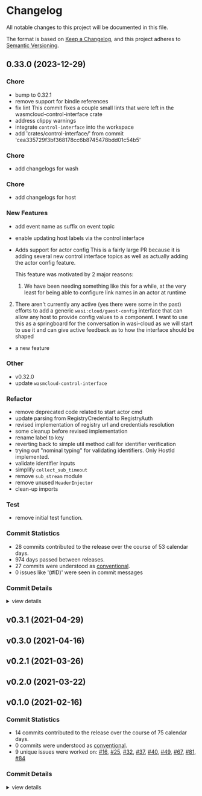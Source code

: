 # Changelog

All notable changes to this project will be documented in this file.

The format is based on [Keep a Changelog](https://keepachangelog.com/en/1.0.0/),
and this project adheres to [Semantic Versioning](https://semver.org/spec/v2.0.0.html).

## 0.33.0 (2023-12-29)

<csr-id-39d4de57e25af8cb4686d53410037c1cc93027ba/>
<csr-id-5301084bde0db0c65811aa30c48de2a63e091fcf/>
<csr-id-f43d88283ddc17ed81b1f95bf64b5985bda70fd3/>
<csr-id-723ae50ea0eff41875f65622ba72cf2c4f53489f/>
<csr-id-18791e7666b4de2526628e2a973c47b7f51d9481/>
<csr-id-84fc7a928697c8fc9c6a03e94ed2053783577a4f/>
<csr-id-a61723a12a298f10e28eb7464a2bb623b5cfe244/>
<csr-id-17db669d79e242144eeffbd8d2ac2b1ae9edeb35/>
<csr-id-7de31820034c4b70ab6edc772713e64aafe294a9/>
<csr-id-65d2e28d54929b8f4d0b39077ee82ddad2387c8e/>
<csr-id-57d014fb7fe11542d2e64068ba86e42a19f64f98/>
<csr-id-4e9bae34fe95ecaffbc81fd452bf29746b4e5856/>
<csr-id-bdb72eed8778a5d8c59d0b8939f147c374cb671f/>
<csr-id-d3e6269dc1441b21d4c06d7620e9e7c6d839e211/>
<csr-id-413410bad26d148aeda28b6403add7842570efac/>
<csr-id-f8846e022a49d4c9158250af1ab9ae6661bceaf0/>
<csr-id-79a8f1b03a63a4b5a5295cdf86ef69780bade052/>
<csr-id-b604a8c7a5f1c9d3b417a178d68d90104d817b3a/>
<csr-id-98a59529e451214d61acdffe4703552a5f4a231a/>
<csr-id-f8c2d51f1b049e2035ea0d5df096a129482da7e4/>
<csr-id-ae3c37c61b20c38abbf8e09b37c546dd1db4db42/>
<csr-id-859b0baeff818a1af7e1824cbb80510669bdc976/>

### Chore

 - <csr-id-39d4de57e25af8cb4686d53410037c1cc93027ba/> bump to 0.32.1
 - <csr-id-5301084bde0db0c65811aa30c48de2a63e091fcf/> remove support for bindle references
 - <csr-id-f43d88283ddc17ed81b1f95bf64b5985bda70fd3/> fix lint
   This commit fixes a couple small lints that were left in the
   wasmcloud-control-interface crate
 - <csr-id-723ae50ea0eff41875f65622ba72cf2c4f53489f/> address clippy warnings
 - <csr-id-18791e7666b4de2526628e2a973c47b7f51d9481/> integrate `control-interface` into the workspace
 - <csr-id-84fc7a928697c8fc9c6a03e94ed2053783577a4f/> add 'crates/control-interface/' from commit 'cea335729f3bf368178cc6b8745478bdd01c54b5'

### Chore

 - <csr-id-90d7c48a46e112ab884d9836bfc25c1de5570fee/> add changelogs for wash

### Chore

 - <csr-id-859b0baeff818a1af7e1824cbb80510669bdc976/> add changelogs for host

### New Features

 - <csr-id-6994a2202f856da93d0fe50e40c8e72dd3b7d9e6/> add event name as suffix on event topic
 - <csr-id-85cb573d29c75eae4fdaca14be808131383ca3cd/> enable updating host labels via the control interface
 - <csr-id-1a048a71320dbbf58f331e7e958f4b1cd5ed4537/> Adds support for actor config
   This is a fairly large PR because it is adding several new control interface
   topics as well as actually adding the actor config feature.
   
   This feature was motivated by 2 major reasons:
   
   1. We have been needing something like this for a while, at the very least for
   being able to configure link names in an actor at runtime
2. There aren't currently any active (yes there were some in the past) efforts
      to add a generic `wasi:cloud/guest-config` interface that can allow any host
      to provide config values to a component. I want to use this as a springboard
      for the conversation in wasi-cloud as we will start to use it and can give
      active feedback as to how the interface should be shaped
 - <csr-id-1499ab7114e0425e5260f26b68a569532fbf02b3/> a new feature

### Other

 - <csr-id-a61723a12a298f10e28eb7464a2bb623b5cfe244/> v0.32.0
 - <csr-id-17db669d79e242144eeffbd8d2ac2b1ae9edeb35/> update `wasmcloud-control-interface`

### Refactor

 - <csr-id-7de31820034c4b70ab6edc772713e64aafe294a9/> remove deprecated code related to start actor cmd
 - <csr-id-65d2e28d54929b8f4d0b39077ee82ddad2387c8e/> update parsing from RegistryCredential to RegistryAuth
 - <csr-id-57d014fb7fe11542d2e64068ba86e42a19f64f98/> revised implementation of registry url and credentials resolution
 - <csr-id-4e9bae34fe95ecaffbc81fd452bf29746b4e5856/> some cleanup before revised implementation
 - <csr-id-bdb72eed8778a5d8c59d0b8939f147c374cb671f/> rename label to key
 - <csr-id-d3e6269dc1441b21d4c06d7620e9e7c6d839e211/> reverting back to simple util method call for identifier verification
 - <csr-id-413410bad26d148aeda28b6403add7842570efac/> trying out "nominal typing" for validating identifiers. Only HostId implemented.
 - <csr-id-f8846e022a49d4c9158250af1ab9ae6661bceaf0/> validate identifier inputs
 - <csr-id-79a8f1b03a63a4b5a5295cdf86ef69780bade052/> simplify `collect_sub_timeout`
 - <csr-id-b604a8c7a5f1c9d3b417a178d68d90104d817b3a/> remove `sub_stream` module
 - <csr-id-98a59529e451214d61acdffe4703552a5f4a231a/> remove unused `HeaderInjector`
 - <csr-id-f8c2d51f1b049e2035ea0d5df096a129482da7e4/> clean-up imports

### Test

 - <csr-id-ae3c37c61b20c38abbf8e09b37c546dd1db4db42/> remove initial test function.

### Commit Statistics

<csr-read-only-do-not-edit/>

 - 28 commits contributed to the release over the course of 53 calendar days.
 - 974 days passed between releases.
 - 27 commits were understood as [conventional](https://www.conventionalcommits.org).
 - 0 issues like '(#ID)' were seen in commit messages

### Commit Details

<csr-read-only-do-not-edit/>

<details><summary>view details</summary>

 * **Uncategorized**
    - A new feature ([`1499ab7`](https://github.com/connorsmith256/wasmcloud/commit/1499ab7114e0425e5260f26b68a569532fbf02b3))
    - Add changelogs for wash ([`90d7c48`](https://github.com/connorsmith256/wasmcloud/commit/90d7c48a46e112ab884d9836bfc25c1de5570fee))
    - Add changelogs for host ([`859b0ba`](https://github.com/connorsmith256/wasmcloud/commit/859b0baeff818a1af7e1824cbb80510669bdc976))
    - Bump to 0.32.1 ([`39d4de5`](https://github.com/connorsmith256/wasmcloud/commit/39d4de57e25af8cb4686d53410037c1cc93027ba))
    - Remove deprecated code related to start actor cmd ([`7de3182`](https://github.com/connorsmith256/wasmcloud/commit/7de31820034c4b70ab6edc772713e64aafe294a9))
    - Update parsing from RegistryCredential to RegistryAuth ([`65d2e28`](https://github.com/connorsmith256/wasmcloud/commit/65d2e28d54929b8f4d0b39077ee82ddad2387c8e))
    - Revised implementation of registry url and credentials resolution ([`57d014f`](https://github.com/connorsmith256/wasmcloud/commit/57d014fb7fe11542d2e64068ba86e42a19f64f98))
    - Some cleanup before revised implementation ([`4e9bae3`](https://github.com/connorsmith256/wasmcloud/commit/4e9bae34fe95ecaffbc81fd452bf29746b4e5856))
    - Add event name as suffix on event topic ([`6994a22`](https://github.com/connorsmith256/wasmcloud/commit/6994a2202f856da93d0fe50e40c8e72dd3b7d9e6))
    - Rename label to key ([`bdb72ee`](https://github.com/connorsmith256/wasmcloud/commit/bdb72eed8778a5d8c59d0b8939f147c374cb671f))
    - Enable updating host labels via the control interface ([`85cb573`](https://github.com/connorsmith256/wasmcloud/commit/85cb573d29c75eae4fdaca14be808131383ca3cd))
    - Adds support for actor config ([`1a048a7`](https://github.com/connorsmith256/wasmcloud/commit/1a048a71320dbbf58f331e7e958f4b1cd5ed4537))
    - V0.32.0 ([`a61723a`](https://github.com/connorsmith256/wasmcloud/commit/a61723a12a298f10e28eb7464a2bb623b5cfe244))
    - Update `wasmcloud-control-interface` ([`17db669`](https://github.com/connorsmith256/wasmcloud/commit/17db669d79e242144eeffbd8d2ac2b1ae9edeb35))
    - Reverting back to simple util method call for identifier verification ([`d3e6269`](https://github.com/connorsmith256/wasmcloud/commit/d3e6269dc1441b21d4c06d7620e9e7c6d839e211))
    - Remove initial test function. ([`ae3c37c`](https://github.com/connorsmith256/wasmcloud/commit/ae3c37c61b20c38abbf8e09b37c546dd1db4db42))
    - Trying out "nominal typing" for validating identifiers. Only HostId implemented. ([`413410b`](https://github.com/connorsmith256/wasmcloud/commit/413410bad26d148aeda28b6403add7842570efac))
    - Validate identifier inputs ([`f8846e0`](https://github.com/connorsmith256/wasmcloud/commit/f8846e022a49d4c9158250af1ab9ae6661bceaf0))
    - Remove support for bindle references ([`5301084`](https://github.com/connorsmith256/wasmcloud/commit/5301084bde0db0c65811aa30c48de2a63e091fcf))
    - Fix lint ([`f43d882`](https://github.com/connorsmith256/wasmcloud/commit/f43d88283ddc17ed81b1f95bf64b5985bda70fd3))
    - Simplify `collect_sub_timeout` ([`79a8f1b`](https://github.com/connorsmith256/wasmcloud/commit/79a8f1b03a63a4b5a5295cdf86ef69780bade052))
    - Remove `sub_stream` module ([`b604a8c`](https://github.com/connorsmith256/wasmcloud/commit/b604a8c7a5f1c9d3b417a178d68d90104d817b3a))
    - Address clippy warnings ([`723ae50`](https://github.com/connorsmith256/wasmcloud/commit/723ae50ea0eff41875f65622ba72cf2c4f53489f))
    - Remove unused `HeaderInjector` ([`98a5952`](https://github.com/connorsmith256/wasmcloud/commit/98a59529e451214d61acdffe4703552a5f4a231a))
    - Clean-up imports ([`f8c2d51`](https://github.com/connorsmith256/wasmcloud/commit/f8c2d51f1b049e2035ea0d5df096a129482da7e4))
    - Merge pull request #927 from rvolosatovs/merge/control-interface ([`5d40fcb`](https://github.com/connorsmith256/wasmcloud/commit/5d40fcb06f4a029cca05f0d5b5f8c12722553822))
    - Integrate `control-interface` into the workspace ([`18791e7`](https://github.com/connorsmith256/wasmcloud/commit/18791e7666b4de2526628e2a973c47b7f51d9481))
    - Add 'crates/control-interface/' from commit 'cea335729f3bf368178cc6b8745478bdd01c54b5' ([`84fc7a9`](https://github.com/connorsmith256/wasmcloud/commit/84fc7a928697c8fc9c6a03e94ed2053783577a4f))
</details>

## v0.3.1 (2021-04-29)

## v0.3.0 (2021-04-16)

## v0.2.1 (2021-03-26)

## v0.2.0 (2021-03-22)

## v0.1.0 (2021-02-16)

### Commit Statistics

<csr-read-only-do-not-edit/>

 - 14 commits contributed to the release over the course of 75 calendar days.
 - 0 commits were understood as [conventional](https://www.conventionalcommits.org).
 - 9 unique issues were worked on: [#16](https://github.com/connorsmith256/wasmcloud/issues/16), [#25](https://github.com/connorsmith256/wasmcloud/issues/25), [#32](https://github.com/connorsmith256/wasmcloud/issues/32), [#37](https://github.com/connorsmith256/wasmcloud/issues/37), [#40](https://github.com/connorsmith256/wasmcloud/issues/40), [#49](https://github.com/connorsmith256/wasmcloud/issues/49), [#67](https://github.com/connorsmith256/wasmcloud/issues/67), [#81](https://github.com/connorsmith256/wasmcloud/issues/81), [#84](https://github.com/connorsmith256/wasmcloud/issues/84)

### Commit Details

<csr-read-only-do-not-edit/>

<details><summary>view details</summary>

 * **[#16](https://github.com/connorsmith256/wasmcloud/issues/16)**
    - Safety/WIP checkin. Partially done implementing control interface ([`308bbe4`](https://github.com/connorsmith256/wasmcloud/commit/308bbe4605f2f21359a7eed8518a8fe844a4f149))
 * **[#25](https://github.com/connorsmith256/wasmcloud/issues/25)**
    - Implementation of the scheduling auction client and host functionality ([`617555f`](https://github.com/connorsmith256/wasmcloud/commit/617555f8412b5485c266585c031a9a4332eb70af))
 * **[#32](https://github.com/connorsmith256/wasmcloud/issues/32)**
    - Initial implementation of actor update functionality ([`2390d79`](https://github.com/connorsmith256/wasmcloud/commit/2390d79063f3df58a8f358010839462a3f8e77a1))
 * **[#37](https://github.com/connorsmith256/wasmcloud/issues/37)**
    - Adding support for RPC invocations over control interface ([`f411d06`](https://github.com/connorsmith256/wasmcloud/commit/f411d06fb5cadda900928e620407538213aa5c2c))
 * **[#40](https://github.com/connorsmith256/wasmcloud/issues/40)**
    - Fixing topic prefixes ([`e968243`](https://github.com/connorsmith256/wasmcloud/commit/e968243a954806086f4cf2ae6f586a2a8207422e))
 * **[#49](https://github.com/connorsmith256/wasmcloud/issues/49)**
    - Convert lattice cache (networked and offline) into use of capability provider ([`6b47d05`](https://github.com/connorsmith256/wasmcloud/commit/6b47d050fd85883758518ff069a74b6eca5627a9))
 * **[#67](https://github.com/connorsmith256/wasmcloud/issues/67)**
    - Control interface start actor and provider now acknowledge prior to downloading OCI bytes ([`e6c228e`](https://github.com/connorsmith256/wasmcloud/commit/e6c228e70f433a1d2e6049d702c1841652c449d2))
 * **[#81](https://github.com/connorsmith256/wasmcloud/issues/81)**
    - Remove git dependencies ([`3d3bd2d`](https://github.com/connorsmith256/wasmcloud/commit/3d3bd2d7542efe037e56b1ea98e401cae1252fd5))
 * **[#84](https://github.com/connorsmith256/wasmcloud/issues/84)**
    - Updated crate READMEs, additional build/release actions, increased echo delay ([`9643645`](https://github.com/connorsmith256/wasmcloud/commit/9643645b18bf4d1478e4cf7666e7c576d9ed5ce0))
 * **Uncategorized**
    - Merge pull request #39 from brooksmtownsend/pub-mod-but-not-too-pub ([`9ed226d`](https://github.com/connorsmith256/wasmcloud/commit/9ed226d3eece88def03af7c173e5777d6b9d4823))
    - Merge remote-tracking branch 'upstream/main' into release_gh ([`c02921b`](https://github.com/connorsmith256/wasmcloud/commit/c02921bf17cf14767894449df08b886aab2e9eed))
    - Make only Invocation and InvocationResponse public ([`0154b89`](https://github.com/connorsmith256/wasmcloud/commit/0154b8943795c7925b94bfa3a1aa4f4da1b75854))
    - Merge pull request #38 from brooksmtownsend/make-mod-pub ([`27232ff`](https://github.com/connorsmith256/wasmcloud/commit/27232ffacf3b5d277328c6821b3cd25479f8bda9))
    - Make inv mod public for control_interface imports ([`92c80c1`](https://github.com/connorsmith256/wasmcloud/commit/92c80c11d35421d6ed3899d0e32651f177697772))
</details>

